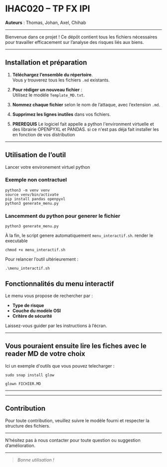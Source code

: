 # IHAC020 – TP FX IPI

**Auteurs** : Thomas, Johan, Axel, Chihab

---
Bienvenue dans ce projet ! Ce dépôt contient tous les fichiers nécessaires pour travailler efficacement sur l’analyse des risques liés aux biens.

---
## Installation et préparation

1. **Téléchargez l’ensemble du répertoire**.  
   Vous y trouverez tous les fichiers `.md` existants.

2. **Pour rédiger un nouveau fichier** :  
   Utilisez le modèle `Template_MD.txt`.

3. **Nommez chaque fichier** selon le nom de l’attaque, avec l’extension `.md`.

4. **Supprimez les lignes inutiles** dans vos fichiers.

5. **PREREQUIS** Le logiciel fait appelle a python l'environment virtuelle et des librairie OPENPYXL et PANDAS. si ce n'est pas déja fait installer les en fonction de vos distribution


---
## Utilisation de l’outil
Lancer votre environement virtuel python
### Exemple non contractuel
   ```
   python3 -m venv venv
   source venv/bin/activate
   pip install pandas openpyxl
   python3 generate_menu.py
   ```
### Lancemment du python pour generer le fichier
```
python3 generate_menu.py
```

À la fin, le script genere automatiquement `menu_interactif.sh`.
render le executable
```
chmod +x menu_interactif.sh
```

Pour relancer l’outil ultérieurement :
```
.\menu_interactif.sh
```


## Fonctionnalités du menu interactif

Le menu vous propose de rechercher par :

- **Type de risque**
- **Couche du modèle OSI**
- **Critère de sécurité**

Laissez-vous guider par les instructions à l’écran.

---
## Vous pouraient ensuite lire les fiches avec le reader MD de votre choix

Ici un exemple d'outils que vous pouvez telecharger :
```
sudo snap install glow
```
```
glown FICHIER.MD
```
---
---


## Contribution

Pour toute contribution, veuillez suivre le modèle fourni et respecter la structure des fichiers.

---
N’hésitez pas à nous contacter pour toute question ou suggestion d’amélioration.

---
> *Bonne utilisation !*


